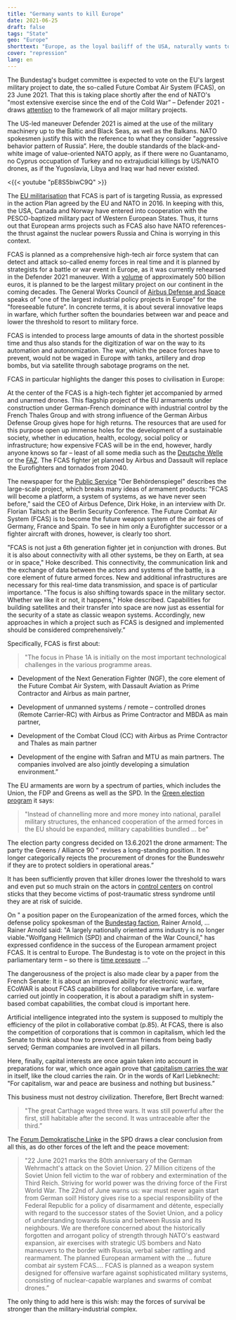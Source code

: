 ```yaml
---
title: "Germany wants to kill Europe"
date: 2021-06-25
draft: false
tags: "State"
geo: "Europe"
shorttext: "Europe, as the loyal bailiff of the USA, naturally wants to take part in the fight for weapon systems that can destroy you!"
cover: "repression"
lang: en
---
```


The Bundestag's budget committee is expected to vote on the EU's largest military project to date, the so-called Future Combat Air System (FCAS), on 23 June 2021. That this is taking place shortly after the end of NATO's "most extensive exercise since the end of the Cold War” – Defender 2021 - draws [attention](https://www.nd-aktuell.de/artikel/1151908.defender-europe-nato-grossmanoever-in-osteuropa.html "Nato-Großmanöver in Osteuropa") to the framework of all major military projects.

The US-led maneuver Defender 2021 is aimed at the use of the military machinery up to the Baltic and Black Seas, as well as the Balkans. NATO spokesmen justify this with the reference to what they consider "aggressive behavior pattern of Russia”. Here, the double standards of the black-and-white image of value-oriented NATO apply, as if there were no Guantanamo, no Cyprus occupation of Turkey and no extrajudicial killings by US/NATO drones, as if the Yugoslavia, Libya and Iraq war had never existed.

<{{< youtube "pE8S5biwC9Q" >}}

The [EU militarisation](https://www.tagesschau.de/ausland/natoeutreffen-101.html "Aktionsplan für mehr Zusammenarbeit") that FCAS is part of is targeting Russia, as expressed in the action Plan agreed by the EU and NATO in 2016. In keeping with this, the USA, Canada and Norway have entered into cooperation with the PESCO-baptized military pact of Western European States. Thus, it turns out that European arms projects such as FCAS also have NATO references-the thrust against the nuclear powers Russia and China is worrying in this context.

FCAS is planned as a comprehensive high-tech air force system that can detect and attack so-called enemy forces in real time and it is planned by strategists for a battle or war event in Europe, as it was currently rehearsed in the Defender 2021 maneuver. With a [volume](https://www.faz.net/aktuell/politik/ausland/streit-um-das-future-combat-air-system-17312901.html "Streit um das Future Combat Air System") of approximately 500 billion euros, it is planned to be the largest military project on our continent in the coming decades. The General Works Council of [Airbus Defense and Space](https://www.bdli.de/meldungen/fcas-als-meilenstein-fuer-ein-souveraenes-und-sicheres-europa-steht-vor-entscheidendem "FCAS ALS MEILENSTEIN FÜR EIN SOUVERÄNES UND SICHERES EUROPA STEHT VOR ENTSCHEIDENDEM JAHR") speaks of "one of the largest industrial policy projects in Europe” for the "foreseeable future”. In concrete terms, it is about several innovative leaps in warfare, which further soften the boundaries between war and peace and lower the threshold to resort to military force.

FCAS is intended to process large amounts of data in the shortest possible time and thus also stands for the digitization of war on the way to its automation and autonomization. The war, which the peace forces have to prevent, would not be waged in Europe with tanks, artillery and drop bombs, but via satellite through sabotage programs on the net.

FCAS in particular highlights the danger this poses to civilisation in Europe:

At the center of the FCAS is a high-tech fighter jet accompanied by armed and unarmed drones. This flagship project of the EU armaments under construction under German-French dominance with industrial control by the French Thales Group and with strong influence of the German Airbus Defense Group gives hope for high returns. The resources that are used for this purpose open up immense holes for the development of a sustainable society, whether in education, health, ecology, social policy or infrastructure; how expensive FCAS will be in the end, however, hardly anyone knows so far – least of all some media such as the [Deutsche Welle](https://www.dw.com/de/fcas-gemeinsam-in-den-luftkampf/a-57558608 "Gemeinsam in den Luftkampf") or the [FAZ](https://www.faz.net/aktuell/politik/fcas-durchbruch-beim-kampfflugzeug-der-zukunft-17345502.html "Durchbruch beim Kampfflugzeug der Zukunft?"). The FCAS fighter jet planned by Airbus and Dassault will replace the Eurofighters and tornados from 2040.

The newspaper for the [Public Service](https://www.behoerden-spiegel.de/2021/05/19/fcas-als-system-einer-komplexen-umgebung/ "FCAS als System einer komplexen Umgebung") "Der Behördenspiegel" describes the large-scale project, which breaks many ideas of armament products: "FCAS will become a platform, a system of systems, as we have never seen before," said the CEO of Airbus Defence, Dirk Hoke, in an interview with Dr. Florian Taitsch at the Berlin Security Conference. The Future Combat Air System (FCAS) is to become the future weapon system of the air forces of Germany, France and Spain. To see in him only a Eurofighter successor or a fighter aircraft with drones, however, is clearly too short.

"FCAS is not just a 6th generation fighter jet in conjunction with drones.  But it is also about connectivity with all other systems, be they on Earth, at sea or in space," Hoke described. This connectivity, the communication link and the exchange of data between the actors and systems of the battle, is a core element of future armed forces. New and additional infrastructures are necessary for this real-time data transmission, and space is of particular importance. "The focus is also shifting towards space in the military sector. Whether we like it or not, it happens," Hoke described. Capabilities for building satellites and their transfer into space are now just as essential for the security of a state as classic weapon systems. Accordingly, new approaches in which a project such as FCAS is designed and implemented should be considered comprehensively.”

Specifically, FCAS is first about:

> "The focus in Phase 1A is initially on the most important technological challenges in the various programme areas.

  - Development of the Next Generation Fighter (NGF), the core element of the Future Combat Air System, with Dassault Aviation as Prime Contractor and Airbus as main partner,

  - Development of unmanned systems / remote – controlled drones (Remote Carrier-RC) with Airbus as Prime Contractor and MBDA as main partner,

  - Development of the Combat Cloud (CC) with Airbus as Prime Contractor and Thales as main partner

  - Development of the engine with Safran and MTU as main partners. The companies involved are also jointly developing a simulation environment.”

The EU armaments are worn by a spectrum of parties, which includes the Union, the FDP and Greens as well as the SPD. In the [Green election program](https://www.gruene.de/artikel/wahlprogramm-zur-bundestagswahl-2021 "Grünes Wahlprogramm zur Bundestagswahl 2021") it says:

> "Instead of channelling more and more money into national, parallel military structures, the enhanced cooperation of the armed forces in the EU should be expanded, military capabilities bundled ... be"

The election party congress decided on 13.6.2021 the drone armament: The party the Greens / Alliance 90 " revises a long-standing position. It no longer categorically rejects the procurement of drones for the Bundeswehr if they are to protect soldiers in operational areas.”

It has been sufficiently proven that killer drones lower the threshold to wars and even put so much strain on the actors in [control centers](/static/downloads/Drohnen_Bergkarabach_Trautvetter.pdf "Brandbeschleuniger Kampfdrohne") on control sticks that they become victims of post-traumatic stress syndrome until they are at risk of suicide.

On " a position paper on the Europeanization of the armed forces, which the defense policy spokesman of the [Bundestag faction](https://taz.de/Strategiepapier-zur-Ruestungspolitik/!5026933/ "SPD für europäische Armee"), Rainer Arnold, ... Rainer Arnold said: "A largely nationally oriented arms industry is no longer viable."Wolfgang Hellmich (SPD) and chairman of the War Council," has expressed confidence in the success of the European armament project FCAS. It is central to Europe. The Bundestag is to vote on the project in this parliamentary term – so there is [time pressure](https://www.deutschlandfunk.de/ruestungsprojekt-fcas-spd-verteidigungspolitiker-draengt.795.de.html?dram:article_id=493252 "SPD-Verteidigungspolitiker drängt auf baldige Einigung") ...”

The dangerousness of the project is also made clear by a paper from the French Senate: It is about an improved ability for electronic warfare, ECoWAR is about FCAS capabilities for collaborative warfare, i.e. warfare carried out jointly in cooperation, it is about a paradigm shift in system-based combat capabilities, the combat cloud is important here.

Artificial intelligence integrated into the system is supposed to multiply the efficiency of the pilot in collaborative combat (p.85). At FCAS, there is also the competition of corporations that is common in capitalism, which led the Senate to think about how to prevent German friends from being badly served; German companies are involved in all pillars.

Here, finally, capital interests are once again taken into account in preparations for war, which once again prove that [capitalism carries the war](https://dfg-vk-bonn-rhein-sieg.de/index.php/gedanken-zum-frieden/friedens-zitate-kurz/1358-bertolt-brecht-das-grosse-karthago-fuehrte-drei-kriege-es-war-noch-maechtig-nach-dem-ersten-noch "Der Kapitalismus trägt den Krieg in sich wie die Wolke den Regen") in itself, like the cloud carries the rain. Or in the words of Karl Liebknecht: "For capitalism, war and peace are business and nothing but business.”

This business must not destroy civilization. Therefore, Bert Brecht warned:

> "The great Carthage waged three wars. It was still powerful after the first, still habitable after the second. It was untraceable after the third.”

The [Forum Demokratische Linke](/static/downloads/Antrag-22.6.-und-Nein-zu-FCAS.pdf "Der 80. Jahrestag des Überfalls auf die Sowjetunion gemahnt:") in the SPD draws a clear conclusion from all this, as do other forces of the left and the peace movement:

> "22 June 2021 marks the 80th anniversary of the German Wehrmacht's attack on the Soviet Union. 27 Million citizens of the Soviet Union fell victim to the war of robbery and extermination of the Third Reich. Striving for world power was the driving force of the First World War. The 22nd of June warns us: war must never again start from German soil! History gives rise to a special responsibility of the Federal Republic for a policy of disarmament and détente, especially with regard to the successor states of the Soviet Union, and a policy of understanding towards Russia and between Russia and its neighbours. We are therefore concerned about the historically forgotten and arrogant policy of strength through NATO's eastward expansion, air exercises with strategic US bombers and Nato maneuvers to the border with Russia, verbal saber rattling and rearmament. The planned European armament with the ... future combat air system FCAS.... FCAS is planned as a weapon system designed for offensive warfare against sophisticated military systems, consisting of nuclear-capable warplanes and swarms of combat drones.”

The only thing to add here is this wish: may the forces of survival be stronger than the military-industrial complex.
